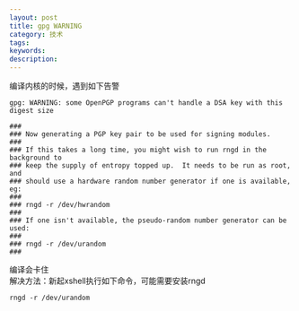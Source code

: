 ```yaml
---
layout: post
title: gpg WARNING
category: 技术
tags: 
keywords: 
description: 
---
```


编译内核的时候，遇到如下告警  

    gpg: WARNING: some OpenPGP programs can't handle a DSA key with this digest size
    
    ###
    ### Now generating a PGP key pair to be used for signing modules.
    ###
    ### If this takes a long time, you might wish to run rngd in the background to
    ### keep the supply of entropy topped up.  It needs to be run as root, and
    ### should use a hardware random number generator if one is available, eg:
    ###
    ### rngd -r /dev/hwrandom
    ###
    ### If one isn't available, the pseudo-random number generator can be used:
    ###
    ### rngd -r /dev/urandom
    ###
    
编译会卡住  
解决方法：新起xshell执行如下命令，可能需要安装rngd  

    rngd -r /dev/urandom


